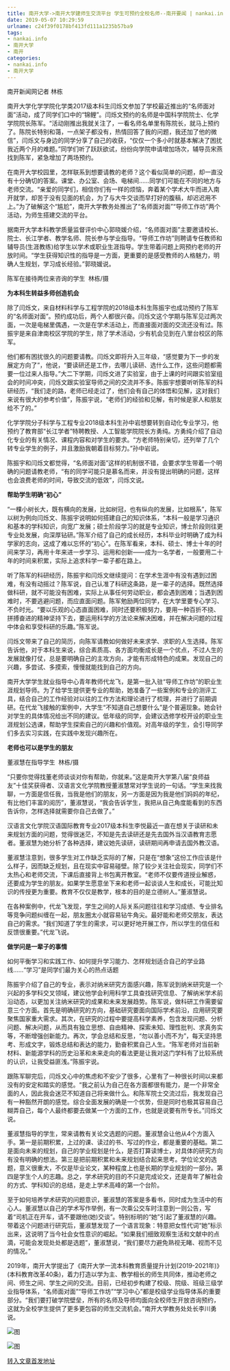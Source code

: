 ```yaml
---
title: 南开大学->南开大学建师生交流平台 学生可预约全校名师--南开要闻 | nankai.info
date: 2019-05-07 10:29:59
urlname: c24f39f0178bf413fd111a1235b57ba9
tags: 
- nankai.info
- 南开大学
- 南开
categories:
- nankai.info
- 南开大学
---
```



南开新闻网记者 林栋

南开大学化学学院化学类2017级本科生闫烁文参加了学校最近推出的“名师面对面”活动，成了同学们口中的“锦鲤”。闫烁文预约的名师是中国科学院院士、化学学院院长陈军。“活动刚推出我就关注了，一看名师名单里有陈院长，就马上预约了。陈院长特别和蔼，一点架子都没有，热情回答了我的问题，我还加了他的微信”，闫烁文与身边的同学分享了自己的收获，“仅仅一个多小时就基本解决了困扰我近两个月的难题。”同学们听了跃跃欲试，纷纷向学院申请增加场次，辅导员宋燕找到陈军，紧急增加了两场预约。

在南开大学校园里，怎样联系到想要请教的老师？这个看似简单的问题，却一直没有十分确切的答案。课堂、办公室、会场、电梯间……同学们可能在不同的地方与老师交流。“亲爱的同学们，相信你们有一样的烦恼，奔着某个学术大牛而进入南开就学，却苦于没有见面的机会，为了与大牛交谈而早打好的腹稿，却迟迟用不上。”为了破解这个“尴尬”，南开大学教务处推出了“名师面对面”“导师工作坊”两个活动，为师生搭建交流的平台。

据南开大学本科教学质量监督评价中心郭晓媛介绍，“名师面对面”主要邀请校长、院士、长江学者、教学名师、院长参与学业指导。“导师工作坊”则聘请专任教师和辅导员(生涯教练)给学生以学术或职业生涯指导。学生带着问题上网预约老师的开放时间。“学生获得知识性的指导是一方面，更重要的是感受教师的人格魅力，明确人生规划，学习成长经验。”郭晓媛说。

陈军在接待两位来咨询的学生  林栋/摄

**为本科生转益多师创造机会**

除了闫烁文，来自材料科学与工程学院的2018级本科生陈振宇也成功预约了陈军的“名师面对面”。预约成功后，两个人都很兴奋。闫烁文这个学期与陈军见过两次面，一次是电梯里偶遇，一次是在学术活动上，而直接面对面的交流还没有过。陈振宇是来自津南校区学院的学生，除了学术活动，少有机会见到在八里台校区的陈军。

他们都有困扰很久的问题要请教。闫烁文即将升入三年级，“感觉要为下一步的发展定方向了”，他说，“要读研还是工作，去哪儿读研、选什么工作，这些问题都需要一位过来人指导。”大二下学期，闫烁文进了实验室，由于上课的时间跟实验室组会的时间冲突，闫烁文跟实验室导师之间的交流并不多。陈振宇想要听听陈军的科研经历，“我们走的路，老师已经走过了，他们会有自己的体悟和见解，这对我们来说有很大的参考价值”，陈振宇说，“老师们的经验和见解，有时候是家人和朋友给不了的。”

化学学院分子科学与工程专业2018级本科生孙中岩想要转到自动化专业学习，他预约了教育部“长江学者”特聘教授、人工智能学院院长方勇纯。方勇纯介绍了自动化专业的有关情况、课程内容和对学生的要求。“方老师特别亲切，还列举了几个转专业学生的例子，并且激励我朝着目标努力。”孙中岩说。

陈振宇和闫烁文都觉得，“名师面对面”这样的机制很不错，会要求学生带着一个明确的问题请教老师，“有的同学可能只是慕名而来，并没有提出明确的问题，这样也会浪费老师的时间，导致交流的低效”，闫烁文说。

**帮助学生明确“初心”**

“一棵小树长大，既有横向的发展，比如树冠，也有纵向的发展，比如根系”，陈军以树为例向闫烁文、陈振宇说明如何搭建自己的知识体系，“本科一般是学习通识和基本的学科知识，向宽广发展；硕士阶段学习的就是专业知识，博士阶段则往更专业处发展，向深厚钻研。”陈军介绍了自己的成长经历，本科毕业时明确了成为科学家的志向，这成了难以忘怀的“初心”。在陈军看来，本科、硕士、博士十年的时间来学习，再用十年来进一步学习、运用和创新——成为一名学者，一般要用二十年的时间来积累，实际上追求科学一辈子都在路上。

听了陈军的科研经历，陈振宇和闫烁文继续提问：在学术生涯中有没有遇到过困难，有没有动摇过？陈军说，自己认准了科研这条路，是一辈子的选择。既然选择做科研，就不可能没有困难，实际上从事任何劳动职业，都会遇到困难；当遇到困难时，不要逃避问题，而应直面问题。陈军勉励两位同学，在大学里要专心学习、不负时光。“要以乐观的心态直面困难，同时还要积极努力，要用一种百折不挠、拼搏奋进的精神坚持下去，要运用科学的方法论来解决困难，并在解决问题的过程中体会和享受科研的乐趣。”陈军说。

闫烁文带来了自己的简历，向陈军请教如何做好未来求学、求职的人生选择。陈军告诉他，对于本科生来说，综合素质高、各方面均衡成长是一个优点，不过人生的发展就像打仗，总是要明确自己的主攻方向，才能有形成特色的成果。发现自己的兴趣，多尝试、多摸索，慢慢就能找到自己的方向。

南开大学学生就业指导中心青年教师代龙飞，是第一批入驻“导师工作坊”的职业生涯规划导师。为了给学生提供更专业的帮助，她准备了一些案例和专业的测评工具，结合自己的工作经验对以往的工作方法和理论进行了梳理，并进行了前期调研。在代龙飞接触的案例中，大学生“不知道自己想要什么”是个普遍现象。她会针对学生的具体情况给出不同的建议。低年级的同学，会建议选修学校开设的职业生涯规划公选课，帮助学生探索自己的兴趣和价值观。对高年级的学生，会引导同学们多去实习实践，在实践中发现兴趣所在。

**老师也可以是学生的朋友**

董淑慧在指导学生  林栋/摄

“只要你觉得找董老师谈谈对你有帮助，你就来。”这是南开大学第八届“良师益友”十佳奖获得者、汉语言文化学院教授董淑慧常对学生说的一句话。“学生来找我聊，一方面是信任我，当我是他们的朋友，另一方面是因为我是他们妈妈的年纪，有比他们丰富的阅历”，董淑慧说，“我会告诉学生，我把从自己角度能看到的东西告诉你，怎样选择就需要你自己去做了。”

汉语言文化学院汉语国际教育专业2017级本科生李悦最近一直在想关于读研和未来规划方面的问题，觉得很迷茫，不知是先去读研还是先去国外当汉语教育志愿者。董淑慧为她分析了各种选择，建议她先读研，读研期间再申请去国外教汉语。

董淑慧注意到，很多学生对工作缺乏实际的了解，只是在“想象”这份工作应该是什么样子，因而缺乏规划，且在现实中容易碰壁。除了较少关注社会现实，同学们不太热心和老师交流，下课后直接背上书包离开教室。“老师不仅要传道授业解惑，还要成为学生的朋友。如果学生愿意坐下来和老师一起谈谈人生和成长，可能比知识的传授更为重要。教育不仅仅是教学，根本的目的是立德树人。”董淑慧说。

在各种案例中，代龙飞发现，学生之间的人际关系问题往往和学习成绩、专业排名等竞争问题纠缠在一起，朋友圈太小就容易钻牛角尖。最好能和老师交朋友，表达自己的需求。“我们知道了学生的需求，可以更好地开展工作，所以学生的信任和反馈很重要。”代龙飞说。

**做学问是一辈子的事情**

如何平衡学习和实践工作、如何提升学习能力、怎样规划适合自己的学业路线……“学习”是同学们最为关心的热点话题

陈振宇介绍了自己的专业，表示对纳米研究方面感兴趣，陈军说到纳米研究是一个兴起的多学科交叉领域，建议他学会利用科学工具查找研究信息、了解纳米学术前沿动态，以更加关注纳米研究的成果和未来发展趋势。陈军说，做科研工作需要留意三个方面。首先是明确研究的方向，基础研究要面向国际学术前沿，应用研究要聚焦国家重大需求。其次，在研究的过程中要提高科学素养，包含发现问题、分析问题、解决问题，从而具有独立思想、自由精神、探索未知、理性批判、求真务实等，不断增强创新能力。再次，学会总结和反思，“勿以善小而不为”，每天坚持思考、形成文字，锻炼总结和表达的能力，勤奋积累自己人生。“陈军老师对当前新材料、新能源学科的历史沿革和未来走向的看法更是让我对这门学科有了比较系统的认识，让我受益匪浅。”陈振宇说。

跟陈军聊完后，闫烁文心中的焦虑和不安少了很多，心里有了一种很长时间以来都没有的安定和踏实的感觉。“我之前认为自己在各方面都很有能力，是一个非常全面的人，因此我会迷茫不知道自己将来做什么。和陈军院士交流过后，我发现自己有一种豁然开朗的感觉。综合全面发展的确是一个优势，但是同时也极其容易自己糊弄自己，每个人最终都要去做某一个方面的工作，也就是说要有所专长。”闫烁文说。

董淑慧指导的学生，常来请教有关论文选题的问题。董淑慧会让他从4个方面入手。第一是前期积累，上过的课、读过的书、写过的作业，都是重要的基础。第二是面向未来的规划，自己的学业规划是什么，是否打算读博士，对具体的研究方向有没有明确的想法。第三是把前期积累和未来规划结合起来思考。学位论文的选题，意义很重大，不仅是毕业论文，某种程度上也是长期的学业规划的一部分。第四是学生个人的志趣。总之，学术研究的目的不只是完成论文，还是青年了解社会的方式、学科知识的总结，是走上学术高峰的第一个台阶。

至于如何培养学术研究的问题意识，董淑慧的答案是多看书，同时成为生活中的有心人。董淑慧以自己的学术写作举例，有一次乘公交车时注意到一则公告，写着“司机正在开车，请不要跟他(她)交谈”。特别标明的“她”引起了董淑慧的兴趣。带着这个问题进行研究后，董淑慧发现了一个语言现象：特意把女性代词“她”标示出来，这说明了当今社会女性意识的崛起。“如果我们细致观察生活和文献中的点滴，可能会发现处处都是选题”，董淑慧说，“我们要尽力避免熟视无睹、视而不见的情况。”

2019年，南开大学提出了《南开大学一流本科教育质量提升计划(2019-2021年)》(本科教育改革40条)，着力打造以学为主、教学相长的师生共同体，推动老师之间、师生之间、学生之间的交流。目前，已经初步构建了校级、院级、班级三级学业指导体系，“名师面对面”“导师工作坊”“学习中心”都是校级学业指导体系的重要部分。“我们要打破学院壁垒，所有的名师及导师均面向全校师生开放咨询预约，这就为全校学生提供了更多更包容的师生交流机会。”南开大学教务处处长李川勇说。



![图](http://news.nankai.edu.cn/pic/0/00/35/27/352745_768904.jpg)

![图](http://news.nankai.edu.cn/pic/0/00/35/27/352744_953446.jpg)

[转入文章首发地址](http://news.nankai.edu.cn/nkyw/system/2019/05/07/000449255.shtml)
